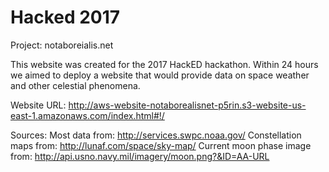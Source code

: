 # Hacked 2017
Project: notaboreialis.net

This website was created for the 2017 HackED hackathon.  Within 24 hours we 
aimed to deploy a website that would provide data on space weather and other 
celestial phenomena.

Website URL: http://aws-website-notaborealisnet-p5rin.s3-website-us-east-1.amazonaws.com/index.html#!/

Sources:
Most data from: http://services.swpc.noaa.gov/
Constellation maps from: http://lunaf.com/space/sky-map/
Current moon phase image from: http://api.usno.navy.mil/imagery/moon.png?&ID=AA-URL
